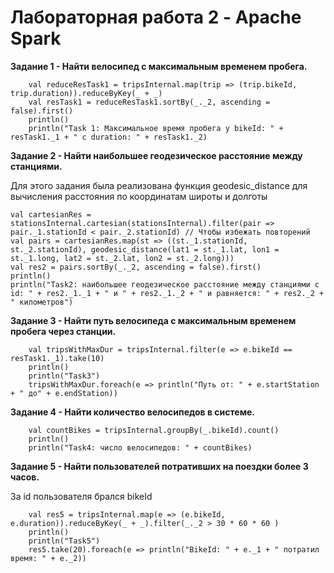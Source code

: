 # Лабораторная работа 2 - Apache Spark


**Задание 1 - Найти велосипед с максимальным временем пробега.**
```
    val reduceResTask1 = tripsInternal.map(trip => (trip.bikeId, trip.duration)).reduceByKey(_ + _)
    val resTask1 = reduceResTask1.sortBy(_._2, ascending = false).first()
    println()
    println("Task 1: Максимальное время пробега у bikeId: " + resTask1._1 + " с duration: " + resTask1._2)
```

**Задание 2 - Найти наибольшее геодезическое расстояние между станциями.**

Для этого задания была реализована функция geodesic_distance для вычисления расстояния по координатам широты и долготы
```
val cartesianRes = stationsInternal.cartesian(stationsInternal).filter(pair => pair._1.stationId < pair._2.stationId) // Чтобы избежать повторений
val pairs = cartesianRes.map(st => ((st._1.stationId, st._2.stationId), geodesic_distance(lat1 = st._1.lat, lon1 = st._1.long, lat2 = st._2.lat, lon2 = st._2.long)))
val res2 = pairs.sortBy(_._2, ascending = false).first()
println()
println("Task2: наибольшее геодезическое расстояние между станциями с id: " + res2._1._1 + " и " + res2._1._2 + " и равняется: " + res2._2 + " километров")
```
**Задание 3 - Найти путь велосипеда с максимальным временем пробега через станции.**

```
    val tripsWithMaxDur = tripsInternal.filter(e => e.bikeId == resTask1._1).take(10)
    println()
    println("Task3")
    tripsWithMaxDur.foreach(e => println("Путь от: " + e.startStation + " до" + e.endStation))
```
**Задание 4 - Найти количество велосипедов в системе.**
```
    val countBikes = tripsInternal.groupBy(_.bikeId).count()
    println()
    println("Task4: число велосипедов: " + countBikes)
```
**Задание 5 - Найти пользователей потративших на поездки более 3 часов.**

За id пользователя брался bikeId
```
    val res5 = tripsInternal.map(e => (e.bikeId, e.duration)).reduceByKey(_ + _).filter(_._2 > 30 * 60 * 60 )
    println()
    println("Task5")
    res5.take(20).foreach(e => println("BikeId: " + e._1 + " потратил время: " + e._2))
```